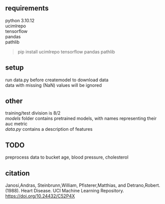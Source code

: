 ## requirements
python 3.10.12 \
ucimlrepo \
tensorflow \
pandas \
pathlib
>pip install ucimlrepo tensorflow pandas pathlib
## setup
run data.py before createmodel to download data \
data with missing (NaN) values will be ignored
## other
training/test division is 8/2 \
*models* folder contains pretrained models, with names representing their auc metric \
*data.py* contains a description of features
## TODO
preprocess data to bucket age, blood pressure, cholesterol
## citation
Janosi,Andras, Steinbrunn,William, Pfisterer,Matthias, and Detrano,Robert. (1988). Heart Disease. UCI Machine Learning Repository.
https://doi.org/10.24432/C52P4X